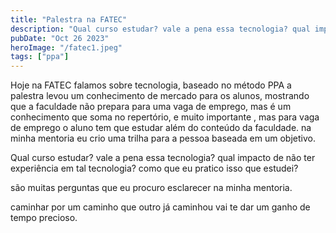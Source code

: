 ```yaml
---
title: "Palestra na FATEC"
description: "Qual curso estudar? vale a pena essa tecnologia? qual impacto de não ter experiência em tal tecnologia? como que eu pratico isso que estudei?"
pubDate: "Oct 26 2023"
heroImage: "/fatec1.jpeg"
tags: ["ppa"]
---
```



Hoje na FATEC falamos sobre tecnologia,
baseado no método PPA a palestra levou um conhecimento de mercado para os alunos, mostrando que a faculdade não prepara para uma vaga de emprego, mas é um conhecimento que soma no repertório, e muito importante , mas para vaga de emprego o aluno tem que estudar além do conteúdo da faculdade.
na minha mentoria eu crio uma trilha para a pessoa baseada em um objetivo.

Qual curso estudar?
vale a pena essa tecnologia?
qual impacto de não ter experiência em tal tecnologia?
como que eu pratico isso que estudei?

são muitas perguntas que eu procuro esclarecer na minha mentoria.

caminhar por um caminho que outro já caminhou vai te dar um ganho de tempo precioso.